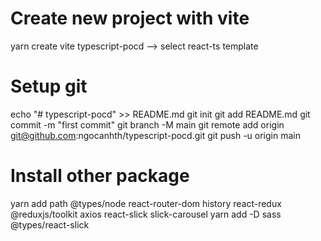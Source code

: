 # Create new project with vite

yarn create vite typescript-pocd
--> select react-ts template

# Setup git

echo "# typescript-pocd" >> README.md
git init
git add README.md
git commit -m "first commit"
git branch -M main
git remote add origin git@github.com:ngocanhth/typescript-pocd.git
git push -u origin main

# Install other package
yarn add path @types/node react-router-dom history react-redux @reduxjs/toolkit axios react-slick slick-carousel
yarn add -D sass @types/react-slick
